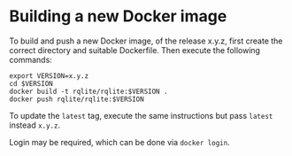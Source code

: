 # Building a new Docker image

To build and push a new Docker image, of the release x.y.z, first create the correct directory and suitable Dockerfile. Then execute the following commands:

```
export VERSION=x.y.z
cd $VERSION
docker build -t rqlite/rqlite:$VERSION .
docker push rqlite/rqlite:$VERSION
```
To update the `latest` tag, execute the same instructions but pass `latest` instead `x.y.z`.

Login may be required, which can be done via `docker login`.
